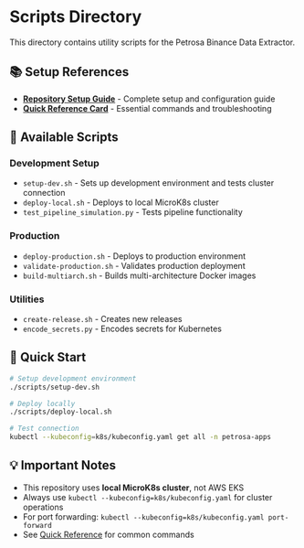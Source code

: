 # Scripts Directory

This directory contains utility scripts for the Petrosa Binance Data Extractor.

## 📚 Setup References
- **[Repository Setup Guide](../docs/REPOSITORY_SETUP_GUIDE.md)** - Complete setup and configuration guide
- **[Quick Reference Card](../docs/QUICK_REFERENCE.md)** - Essential commands and troubleshooting

## 🔧 Available Scripts

### Development Setup
- `setup-dev.sh` - Sets up development environment and tests cluster connection
- `deploy-local.sh` - Deploys to local MicroK8s cluster
- `test_pipeline_simulation.py` - Tests pipeline functionality

### Production
- `deploy-production.sh` - Deploys to production environment
- `validate-production.sh` - Validates production deployment
- `build-multiarch.sh` - Builds multi-architecture Docker images

### Utilities
- `create-release.sh` - Creates new releases
- `encode_secrets.py` - Encodes secrets for Kubernetes

## 🚀 Quick Start

```bash
# Setup development environment
./scripts/setup-dev.sh

# Deploy locally
./scripts/deploy-local.sh

# Test connection
kubectl --kubeconfig=k8s/kubeconfig.yaml get all -n petrosa-apps
```

## 💡 Important Notes

- This repository uses **local MicroK8s cluster**, not AWS EKS
- Always use `kubectl --kubeconfig=k8s/kubeconfig.yaml` for cluster operations
- For port forwarding: `kubectl --kubeconfig=k8s/kubeconfig.yaml port-forward`
- See [Quick Reference](../docs/QUICK_REFERENCE.md) for common commands 